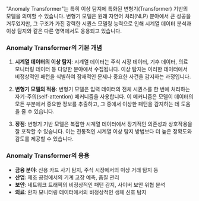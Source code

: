 "Anomaly Transformer"는 특히 이상 탐지에 특화된 변형기(Transformer) 기반의 모델을 의미할 수 있습니다. 변형기 모델은 원래 자연어 처리(NLP) 분야에서 큰 성공을 거두었지만, 그 구조가 가진 강력한 시퀀스 모델링 능력으로 인해 시계열 데이터 분석과 이상 탐지와 같은 다른 영역에서도 응용되고 있습니다.

### Anomaly Transformer의 기본 개념

1. **시계열 데이터의 이상 탐지**: 시계열 데이터는 주식 시장 데이터, 기후 데이터, 의료 모니터링 데이터 등 다양한 분야에서 수집됩니다. 이상 탐지는 이러한 데이터에서 비정상적인 패턴을 식별하여 잠재적인 문제나 중요한 사건을 감지하는 과정입니다.
    
2. **변형기 모델의 적용**: 변형기 모델은 입력 데이터의 전체 시퀀스를 한 번에 처리하는 자기-주의(self-attention) 메커니즘을 사용합니다. 이 메커니즘은 모델이 데이터의 모든 부분에서 중요한 정보를 추출하고, 그 중에서 이상한 패턴을 감지하는 데 도움을 줄 수 있습니다.
    
3. **장점**: 변형기 기반 모델은 복잡한 시계열 데이터에서 장기적인 의존성과 상호작용을 잘 포착할 수 있습니다. 이는 전통적인 시계열 이상 탐지 방법보다 더 높은 정확도와 감도를 제공할 수 있습니다.
    

### Anomaly Transformer의 응용

- **금융 분야**: 신용 카드 사기 탐지, 주식 시장에서의 이상 거래 탐지 등
- **산업**: 제조 공정에서의 기계 고장 예측, 품질 관리
- **보안**: 네트워크 트래픽의 비정상적인 패턴 감지, 사이버 보안 위협 분석
- **의료**: 환자 모니터링 데이터에서의 비정상적인 생체 신호 탐지